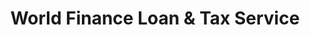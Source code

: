 ---
title: "World Finance Loan & Tax Service"
url: /oklahoma-city/world-finance-loan-and-tax-service/
shop: pawnbroker
---